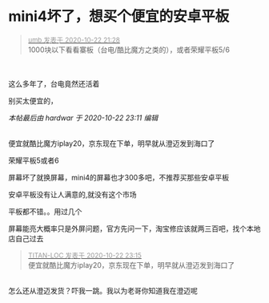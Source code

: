 # mini4坏了，想买个便宜的安卓平板


<div class="quote"><blockquote><font size="2"><a href="https://www.hostloc.com/forum.php?mod=redirect&amp;goto=findpost&amp;pid=9338136&amp;ptid=757362" target="_blank"><font color="#999999">umb 发表于 2020-10-22 21:28</font></a></font><br />
1000块以下看看寨板（台电/酷比魔方之类的），或者荣耀平板5/6</blockquote></div><br />
<br />
这么多年了，台电竟然还活着

别买太便宜的，

<i class="pstatus"> 本帖最后由 hardwar 于 2020-10-22 23:11 编辑 </i><br />
<br />
<img src="static/image/smiley/yct/022.gif" smilieid="42" border="0" alt="" /> 

便宜就酷比魔方iplay20，京东现在下单，明早就从澄迈发到海口了

荣耀平板5或者6<img id="aimg_y6AB1" onclick="zoom(this, this.src, 0, 0, 0)" class="zoom" src="https://cdn.jsdelivr.net/gh/hishis/forum-master/public/images/patch.gif" onmouseover="img_onmouseoverfunc(this)" onload="thumbImg(this)" border="0" alt="" />

屏幕坏了就换屏幕，mini4的屏幕也才300多吧，不推荐买那些安卓平板

安卓平板没有让人满意的,就没有这个市场

平板都不错。。用过几个

屏幕能亮大概率只是外屏问题，官方先问一下，淘宝修应该就两三百吧，找个本地店自己过去

<div class="quote"><blockquote><font size="2"><a href="https://www.hostloc.com/forum.php?mod=redirect&amp;goto=findpost&amp;pid=9338649&amp;ptid=757362" target="_blank"><font color="#999999">TITAN-LOC 发表于 2020-10-22 23:15</font></a></font><br />
便宜就酷比魔方iplay20，京东现在下单，明早就从澄迈发到海口了</blockquote></div><br />
怎么还从澄迈发货？吓我一跳。我以为老哥你知道我在澄迈呢 
